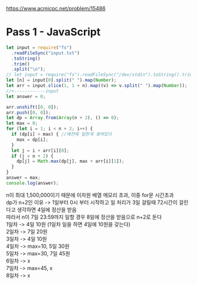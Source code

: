 https://www.acmicpc.net/problem/15486

# Pass 1 - JavaScript
~~~javascript
let input = require("fs")
  .readFileSync("input.txt")
  .toString()
  .trim()
  .split("\n");
// let input = require("fs").readFileSync("/dev/stdin").toString().trim().split('\n');
let [n] = input[0].split(" ").map(Number);
let arr = input.slice(1, 1 + n).map((v) => v.split(" ").map(Number));
//<------------input
let answer = 0;

arr.unshift([0, 0]);
arr.push([0, 0]);
let dp = Array.from(Array(n + 2), () => 0);
let max = 0;
for (let i = 1; i < n + 2; i++) {
  if (dp[i] > max) { //예전에 일한게 쌓여있다
    max = dp[i];
  }
  let j = i + arr[i][0];
  if (j < n + 2) {
    dp[j] = Math.max(dp[j], max + arr[i][1]);
  }
}
answer = max;
console.log(answer);

~~~

n이 최대 1,500,000이기 때문에 이차원 배열 메모리 초과, 이중 for문 시간초과  
dp가 n+2인 이유 -> 1일부터 0시 부터 시작하고 일 처리가 3일 걸릴때 72시간이 걸린다고 생각하면 4일에 정산을 받음  
따라서 n이 7일 23:59까지 일할 경우 8일에 정산을 받음으로 n+2로 둔다  
1일차 -> 4일 10원 (1일차 일을 하면 4일에 10원을 갖는다)  
2일차 -> 7일 20원  
3일차 -> 4일 10원  
4일차 -> max=10, 5일 30원   
5일차 -> max=30, 7일 45원   
6일차 -> x  
7일차 -> max=45, x   
8일차 -> x   

